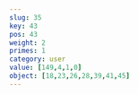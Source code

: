 ```yaml
---
slug: 35
key: 43
pos: 43
weight: 2
primes: 1
category: user
value: [149,4,1,0]
object: [18,23,26,28,39,41,45]
---
```

